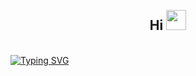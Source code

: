 <br clear="both">
<h2 align="center">Hi <img src="https://media.tenor.com/0CpFOKGVaeMAAAAi/hand-waving-hand.gif" height="32" width="32"/><br></h2>
<br>
<a href="#"><img src="https://readme-typing-svg.demolab.com?font=Poppins&size=20&pause=1000&color=FC4273&center=true&vCenter=true&width=435&lines=I'm+Mahbub+Hasan+Saad.+;Relentlessly+pushing+myself+to+grow+;And+make+an+impact+in+the+tech+world." alt="Typing SVG" /></a>
